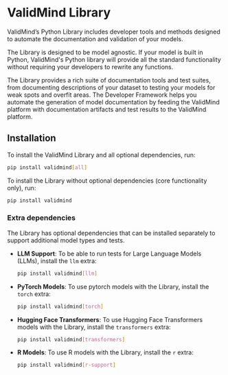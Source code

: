 # ValidMind Library

ValidMind’s Python Library includes developer tools and methods designed to automate
the documentation and validation of your models.

The Library is designed to be model agnostic. If your model is built in Python, ValidMind's
Python library will provide all the standard functionality without requiring your developers to rewrite any functions.

The Library provides a rich suite of documentation tools and test suites, from documenting
descriptions of your dataset to testing your models for weak spots and overfit areas. The Developer
Framework helps you automate the generation of model documentation by feeding the ValidMind platform with
documentation artifacts and test results to the ValidMind platform.

## Installation

To install the ValidMind Library and all optional dependencies, run:

```bash
pip install validmind[all]
```

To install the Library without optional dependencies (core functionality only), run:

```bash
pip install validmind
```

### Extra dependencies

The Library has optional dependencies that can be installed separately to support additional model types and tests.

- **LLM Support**: To be able to run tests for Large Language Models (LLMs), install the `llm` extra:

    ```bash
    pip install validmind[llm]
    ```

- **PyTorch Models**: To use pytorch models with the Library, install the `torch` extra:

    ```bash
    pip install validmind[torch]
    ```

- **Hugging Face Transformers**: To use Hugging Face Transformers models with the Library, install the `transformers` extra:

    ```bash
    pip install validmind[transformers]
    ```

- **R Models**: To use R models with the Library, install the `r` extra:

    ```bash
    pip install validmind[r-support]
    ```
